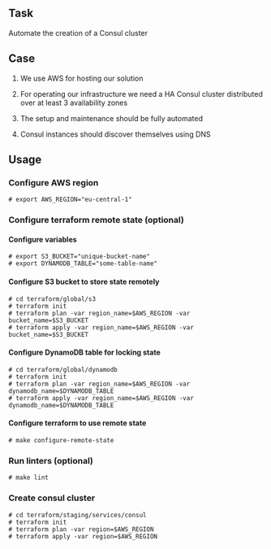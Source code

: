 ## Task

Automate the creation of a Consul cluster

## Case

1. We use AWS for hosting our solution

2. For operating our infrastructure we need a HA Consul cluster distributed over at least 3 availability zones

3. The setup and maintenance should be fully automated

4. Consul instances should discover themselves using DNS

## Usage

### Configure AWS region
```
# export AWS_REGION="eu-central-1"
```

### Configure terraform remote state (optional)

#### Configure variables
```
# export S3_BUCKET="unique-bucket-name"
# export DYNAMODB_TABLE="some-table-name"
```

#### Configure S3 bucket to store state remotely
```
# cd terraform/global/s3
# terraform init
# terraform plan -var region_name=$AWS_REGION -var bucket_name=$S3_BUCKET
# terraform apply -var region_name=$AWS_REGION -var bucket_name=$S3_BUCKET
```

#### Configure DynamoDB table for locking state
```
# cd terraform/global/dynamodb
# terraform init
# terraform plan -var region_name=$AWS_REGION -var dynamodb_name=$DYNAMODB_TABLE
# terraform apply -var region_name=$AWS_REGION -var dynamodb_name=$DYNAMODB_TABLE
```

#### Configure terraform to use remote state
```
# make configure-remote-state
```

### Run linters (optional)
```
# make lint
```

### Create consul cluster
```
# cd terraform/staging/services/consul
# terraform init
# terraform plan -var region=$AWS_REGION
# terraform apply -var region=$AWS_REGION
```

